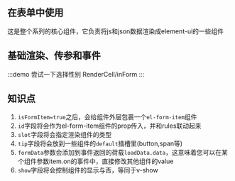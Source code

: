 
## 在表单中使用

这是整个系列的核心组件，它负责将js和json数据渲染成element-ui的一些组件

## 基础渲染、传参和事件
:::demo 尝试一下选择性别
RenderCell/inForm
:::

## 知识点
1. `isFormItem=true`之后，会给组件外层包裹一个`el-form-item`组件
2. `id`字段将会作为el-form-item组件的prop传入，并和rules联动起来
3. `slot`字段将会指定渲染组件的类型
4. `tip`字段将会放到一些组件的`default`插槽里(button,span等)
5. `formData`参数会添加到事件返回的荷载`loadData.data`，这意味着您可以在某个组件参数item.on的事件中，直接修改其他组件的value
6. `show`字段将会控制组件的显示与否，等同于v-show
